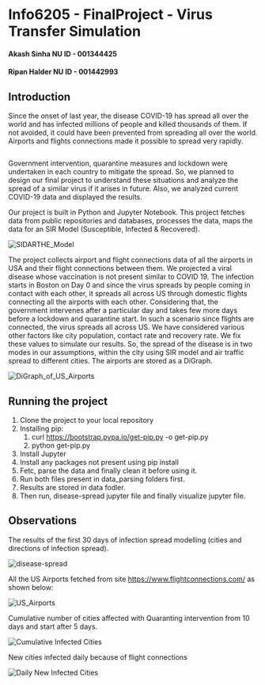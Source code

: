 # Info6205 - FinalProject - Virus Transfer Simulation

#### Akash Sinha NU ID - 001344425 
#### Ripan Halder NU ID - 001442993
## Introduction
Since the onset of last year, the disease COVID-19 has spread all over the world and has infected millions of people and killed thousands of them. If not avoided, it could have been prevented from spreading all over the world. Airports and flights connections made it possible to spread very rapidly. 

<img src="media/Spreading_Infection.png" alt=""/>

Government intervention, quarantine measures and lockdown were undertaken in each country to mitigate the spread.  So, we planned to design our final project to understand these situations and analyze the spread of a similar virus if it arises in future. Also, we analyzed current COVID-19 data and displayed the results. 

Our project is built in Python and Jupyter Notebook. This project fetches data from public repositories and databases, processes the data, maps the data for an SIR Model (Susceptible, Infected & Recovered). 

<img src="media/SIDARTHE_Model.png" alt="SIDARTHE_Model"/>

The project collects airport and flight connections data of all the airports in USA and their flight connections between them. We projected a viral disease whose vaccination is not present similar to COVID 19. The infection starts in Boston on Day 0 and since the virus spreads by people coming in contact with each other, it spreads all across US through domestic flights connecting all the airports with each other. Considering that, the government intervenes after a particular day and takes few more days before a lockdown and quarantine start. In such a scenario since flights are connected, the virus spreads all across US. We have considered various other factors like city population, contact rate and recovery rate. We fix these values to simulate our results. So, the spread of the disease is in two modes in our assumptions, within the city using SIR model and air traffic spread to different cities. The airports are stored as a DiGraph.

<img src="media/DiGraph_of_US_Airports.png" alt="DiGraph_of_US_Airports"/>

## Running the project
1. Clone the project to your local repository
2. Installing pip:
    1. curl https://bootstrap.pypa.io/get-pip.py -o get-pip.py
    2. python get-pip.py
3. Install Jupyter
4. Install any packages not present using pip install
5. Fetc, parse the data and finally clean it before using it.
6. Run both files present in data_parsing folders first.
7. Results are stored in data fodler.
8. Then run, disease-spread jupyter file  and finally visualize  jupyter file.

## Observations

The results of the first 30 days of infection spread modelling (cities and directions of infection spread).

<img src="output/disease-spread.gif" alt="disease-spread"/>

All the US Airports fetched from site https://www.flightconnections.com/ as shown below:

<img src="output/US_Airports.png" alt="US_Airports"/>

Cumulative number of cities affected with Quaranting intervention from 10 days and start after 5 days.

<img src="output/Quarantine_Results/Cumulative_Infected_Cities_10-5.png" alt="Cumulative Infected Cities"/>

New cities infected daily because of flight connections

<img src="output/Quarantine_Results/Daily_New_Infected_Cities_3-6.png" alt="Daily New Infected Cities"/>
